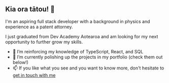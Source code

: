 ## Kia ora tātou! 👋

I'm an aspiring full stack developer with a background in physics and experience as a patent attorney. 

I just graduated from Dev Academy Aotearoa and am looking for my next opportunity to further grow my skills.

- 🌱 I’m reinforcing my knowledge of TypeScript, React, and SQL
- 🔭 I’m currently polishing up the projects in my portfolio (check them out below!)
- 📫 If you like what you see and you want to know more, don't hesitate to [get in touch with me](https://www.linkedin.com/in/conor-burke-govey/)

<!--
**cburkeg/cburkeg** is a ✨ _special_ ✨ repository because its `README.md` (this file) appears on your GitHub profile.

Here are some ideas to get you started:

- 🔭 I’m currently working on ...
- 🌱 I’m currently learning ...
- 👯 I’m looking to collaborate on ...
- 🤔 I’m looking for help with ...
- 💬 Ask me about ...
- 📫 How to reach me: ...
- 😄 Pronouns: ...
- ⚡ Fun fact: ...
-->
